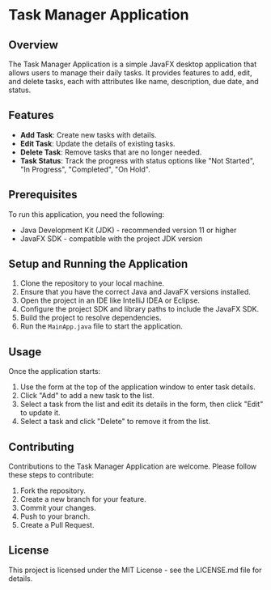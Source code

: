 # Task Manager Application

## Overview
The Task Manager Application is a simple JavaFX desktop application that allows users to manage their daily tasks. It provides features to add, edit, and delete tasks, each with attributes like name, description, due date, and status.

## Features
- **Add Task**: Create new tasks with details.
- **Edit Task**: Update the details of existing tasks.
- **Delete Task**: Remove tasks that are no longer needed.
- **Task Status**: Track the progress with status options like "Not Started", "In Progress", "Completed", "On Hold".

## Prerequisites
To run this application, you need the following:
- Java Development Kit (JDK) - recommended version 11 or higher
- JavaFX SDK - compatible with the project JDK version

## Setup and Running the Application
1. Clone the repository to your local machine.
2. Ensure that you have the correct Java and JavaFX versions installed.
3. Open the project in an IDE like IntelliJ IDEA or Eclipse.
4. Configure the project SDK and library paths to include the JavaFX SDK.
5. Build the project to resolve dependencies.
6. Run the `MainApp.java` file to start the application.

## Usage
Once the application starts:
1. Use the form at the top of the application window to enter task details.
2. Click "Add" to add a new task to the list.
3. Select a task from the list and edit its details in the form, then click "Edit" to update it.
4. Select a task and click "Delete" to remove it from the list.

## Contributing
Contributions to the Task Manager Application are welcome. Please follow these steps to contribute:
1. Fork the repository.
2. Create a new branch for your feature.
3. Commit your changes.
4. Push to your branch.
5. Create a Pull Request.

## License
This project is licensed under the MIT License - see the LICENSE.md file for details.
